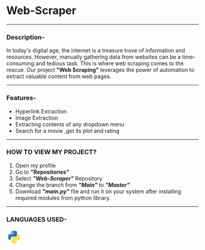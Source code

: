 # Web-Scraper
<hr>
<h3>Description-</h3>  
In today's digital age, the internet is a treasure trove of information and resources. However, manually gathering data from websites can be a time-consuming and tedious task. This is where web scraping comes to the rescue. Our project <b>"Web Scraping"</b> leverages the power of automation to extract valuable content from web pages.
<hr>
<h3>Features-</h3>
<ul>
<li>Hyperlink Extraction</li>
<li>Image Extraction</li>
<li>Extracting contents of any dropdown menu</li>
<li>Search for a movie ,get its plot and rating</li>
</ul>  
<hr>
<h3><b>HOW TO VIEW MY PROJECT</b>?</h3>
<ol>
  <li>Open my profile</li>
  <li>Go to  <b>"Repositories"</b></li>
  <li>Select   <i><b>"Web-Scraper"</b></i>   Repository</li>
  <li>Change the branch from <i><b>"Main"</b></i>  to  <i><b>"Master"</b></i> </li>
  <li>Download <b><i>"main.py"</i></b> file and run it on your system after installing required modules from python library.</li>
</ol>
<hr>
<h3><b>LANGUAGES USED-</b></h3>
<a href="https://www.python.org" target="_blank" rel="noreferrer"> <img src="https://raw.githubusercontent.com/devicons/devicon/master/icons/python/python-original.svg" alt="python" width="40" height="40"/> </a> 
